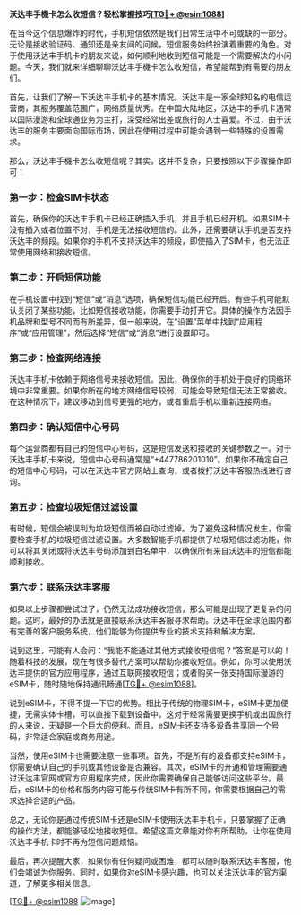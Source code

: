 **沃达丰手機卡怎么收短信？轻松掌握技巧[[TG💪+ @esim1088](https://t.me/s/esim1088)]**

在当今这个信息爆炸的时代，手机短信依然是我们日常生活中不可或缺的一部分。无论是接收验证码、通知还是亲友间的问候，短信服务始终扮演着重要的角色。对于使用沃达丰手机卡的朋友来说，如何顺利地收到短信可能是一个需要解决的小问题。今天，我们就来详细聊聊沃达丰手機卡怎么收短信，希望能帮到有需要的朋友们。

首先，让我们了解一下沃达丰手机卡的基本情况。沃达丰是一家全球知名的电信运营商，其服务覆盖范围广，网络质量优秀。在中国大陆地区，沃达丰的手机卡通常以国际漫游和全球通业务为主打，深受经常出差或旅行的人士喜爱。不过，由于沃达丰的服务主要面向国际市场，因此在使用过程中可能会遇到一些特殊的设置需求。

那么，沃达丰手機卡怎么收短信呢？其实，这并不复杂，只要按照以下步骤操作即可：

### 第一步：检查SIM卡状态

首先，确保你的沃达丰手机卡已经正确插入手机，并且手机已经开机。如果SIM卡没有插入或者位置不对，手机是无法接收短信的。此外，还需要确认手机是否支持沃达丰的频段。如果你的手机不支持沃达丰的频段，即使插入了SIM卡，也无法正常使用网络和接收短信。

### 第二步：开启短信功能

在手机设置中找到“短信”或“消息”选项，确保短信功能已经开启。有些手机可能默认关闭了某些功能，比如短信接收功能，你需要手动打开它。具体的操作方法因手机品牌和型号不同而有所差异，但一般来说，在“设置”菜单中找到“应用程序”或“应用管理”，然后选择“短信”或“消息”进行设置即可。

### 第三步：检查网络连接

沃达丰手机卡依赖于网络信号来接收短信。因此，确保你的手机处于良好的网络环境中非常重要。如果你所在的地方网络信号较弱，可能会导致短信无法正常接收。在这种情况下，建议移动到信号更强的地方，或者重启手机以重新连接网络。

### 第四步：确认短信中心号码

每个运营商都有自己的短信中心号码，这是短信发送和接收的关键参数之一。对于沃达丰手机卡来说，短信中心号码通常是“+447786201010”。如果你不确定自己的短信中心号码，可以在沃达丰官方网站上查询，或者拨打沃达丰客服热线进行咨询。

### 第五步：检查垃圾短信过滤设置

有时候，短信会被误判为垃圾短信而被自动过滤掉。为了避免这种情况发生，你需要检查手机的垃圾短信过滤设置。大多数智能手机都提供了垃圾短信过滤功能，你可以将其关闭或将沃达丰号码添加到白名单中，以确保所有来自沃达丰的短信都能顺利接收。

### 第六步：联系沃达丰客服

如果以上步骤都尝试过了，仍然无法成功接收短信，那么可能是出现了更复杂的问题。这时，最好的办法就是直接联系沃达丰客服寻求帮助。沃达丰在全球范围内都有完善的客户服务系统，他们能够为你提供专业的技术支持和解决方案。

说到这里，可能有人会问：“我能不能通过其他方式接收短信呢？”答案是可以的！随着科技的发展，现在有很多替代方案可以帮助你接收短信。例如，你可以使用沃达丰提供的官方应用程序，通过互联网接收短信；或者购买一张支持国际漫游的eSIM卡，随时随地保持通讯畅通[[TG💪+ @esim1088](https://t.me/s/esim1088)]。

说到eSIM卡，不得不提一下它的优势。相比于传统的物理SIM卡，eSIM卡更加便捷，无需实体卡槽，可以直接下载到设备中。这对于经常需要更换手机或出国旅行的人来说，无疑是一个巨大的便利。而且，eSIM卡还支持多设备共享同一个号码，非常适合家庭或商务用途。

当然，使用eSIM卡也需要注意一些事项。首先，不是所有的设备都支持eSIM卡，你需要确认自己的手机或其他设备是否兼容。其次，eSIM卡的开通和管理需要通过沃达丰官网或官方应用程序完成，因此你需要确保自己能够访问这些平台。最后，eSIM卡的价格和服务内容可能与传统SIM卡有所不同，你需要根据自己的需求选择合适的产品。

总之，无论你是通过传统SIM卡还是eSIM卡使用沃达丰手机卡，只要掌握了正确的操作方法，都能够轻松地接收短信。希望这篇文章能对你有所帮助，让你在使用沃达丰手机卡时不再为短信问题烦恼。

最后，再次提醒大家，如果你有任何疑问或困难，都可以随时联系沃达丰客服，他们会竭诚为你服务。同时，如果你对eSIM卡感兴趣，也可以关注沃达丰的官方渠道，了解更多相关信息。

[[TG💪+ @esim1088](https://t.me/s/esim1088) ![Image](https://i.postimg.cc/4NQfJmqS/Snipaste-2025-05-13-00-14-12.png)]
